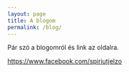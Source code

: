 ```yaml
---
layout: page
title: A blogom
permalink: /blog/
---
```


Pár szó a blogomról és link az oldalra.

<https://www.facebook.com/spiriutjelzo>
